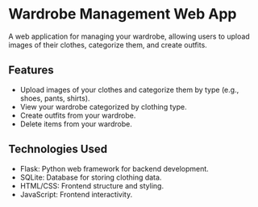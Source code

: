 # Wardrobe Management Web App

A web application for managing your wardrobe, allowing users to upload images of their clothes, categorize them, and create outfits.

## Features

- Upload images of your clothes and categorize them by type (e.g., shoes, pants, shirts).
- View your wardrobe categorized by clothing type.
- Create outfits from your wardrobe.
- Delete items from your wardrobe.

## Technologies Used

- Flask: Python web framework for backend development.
- SQLite: Database for storing clothing data.
- HTML/CSS: Frontend structure and styling.
- JavaScript: Frontend interactivity.

